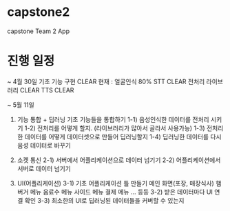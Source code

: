 # capstone2
capstone Team 2 App

# 진행 일정

~ 4월 30일 기초 기능 구현 CLEAR
현재 :
얼굴인식 80%
STT CLEAR
전처리 라이브러리 CLEAR
TTS CLEAR

~ 5월 11일
1. 기능 통합 + 딥러닝
기초 기능들을 통합하기
1-1) 음성인식한 데이터를 전처리 시키기
1-2) 전처리를 어떻게 할지. (라이브러리가 많아서 골라서 사용가능)
1-3) 전처리한 데이터를 어떻게 데이터셋으로 만들어 딥러닝할지
1-4) 딥러닝한 데이터를 다시 음성 데이터로 바꾸기

2. 소켓 통신
2-1) 서버에서 어플리케이션으로 데이터 넘기기
2-2) 어플리케이션에서 서버로 데이터 넘기기

3. UI(어플리케이션)
3-1) 기초 어플리케이션 틀 만들기
메인 화면(포장, 매장식사)
햄버거 메뉴
음료수 메뉴
사이드 메뉴
결제 메뉴
...
등등
3-2) 받은 데이터마다 UI 연결 확인
3-3) 최소한의 UI로 딥러닝된 데이터들을 커버할 수 있는지


